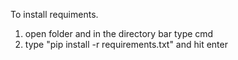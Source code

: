 To install requiments.

1. open folder and in the directory bar type cmd
2. type "pip install -r requirements.txt" and hit enter

